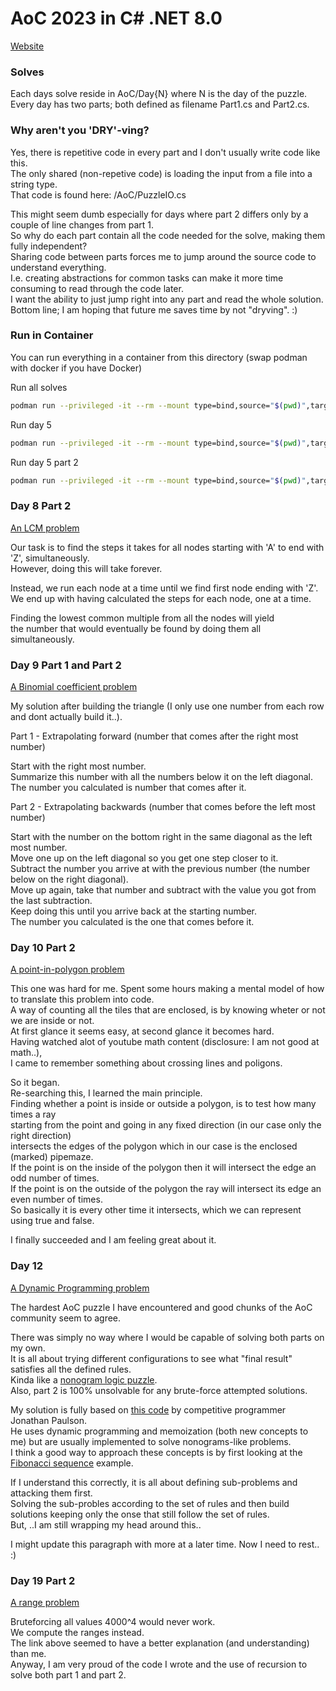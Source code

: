 # AoC 2023 in C# .NET 8.0

[Website](https://adventofcode.com/2023)

### Solves

Each days solve reside in AoC/Day{N} where N is the day of the puzzle.\
Every day has two parts; both defined as filename Part1.cs and Part2.cs.

### Why aren't you 'DRY'-ving?

Yes, there is repetitive code in every part and I don't usually write code like this.\
The only shared (non-repetive code) is loading the input from a file into a string type.\
That code is found here: /AoC/PuzzleIO.cs

This might seem dumb especially for days where part 2 differs only by a couple of line changes from part 1.\
So why do each part contain all the code needed for the solve, making them fully independent?\
Sharing code between parts forces me to jump around the source code to understand everything.\
I.e. creating abstractions for common tasks can make it more time consuming to read through the code later.\
I want the ability to just jump right into any part and read the whole solution.\
Bottom line; I am hoping that future me saves time by not "dryving". :)

### Run in Container

You can run everything in a container from this directory (swap podman with docker if you have Docker)

Run all solves
```sh
podman run --privileged -it --rm --mount type=bind,source="$(pwd)",target=/App mcr.microsoft.com/dotnet/sdk:8.0 dotnet run --project App
```

Run day 5
```sh
podman run --privileged -it --rm --mount type=bind,source="$(pwd)",target=/App mcr.microsoft.com/dotnet/sdk:8.0 dotnet run --project App 5
```

Run day 5 part 2
```sh
podman run --privileged -it --rm --mount type=bind,source="$(pwd)",target=/App mcr.microsoft.com/dotnet/sdk:8.0 dotnet run --project App 5 2
```

### Day 8 Part 2

[An LCM problem](https://en.wikipedia.org/wiki/Least_common_multiple)

Our task is to find the steps it takes for all nodes starting with 'A' to end with 'Z', simultaneously.\
However, doing this will take forever.

Instead, we run each node at a time until we find first node ending with 'Z'.\
We end up with having calculated the steps for each node, one at a time.

Finding the lowest common multiple from all the nodes will yield\
the number that would eventually be found by doing them all simultaneously.

### Day 9 Part 1 and Part 2

[A Binomial coefficient problem](https://en.wikipedia.org/wiki/Binomial_coefficient)

My solution after building the triangle (I only use one number from each row and dont actually build it..).

Part 1 - Extrapolating forward (number that comes after the right most number)

Start with the right most number.\
Summarize this number with all the numbers below it on the left diagonal.\
The number you calculated is number that comes after it.

Part 2 - Extrapolating backwards (number that comes before the left most number)

Start with the number on the bottom right in the same diagonal as the left most number.\
Move one up on the left diagonal so you get one step closer to it.\
Subtract the number you arrive at with the previous number (the number below on the right diagonal).\
Move up again, take that number and subtract with the value you got from the last subtraction.\
Keep doing this until you arrive back at the starting number.\
The number you calculated is the one that comes before it.

### Day 10 Part 2

[A point-in-polygon problem](https://en.wikipedia.org/wiki/Point_in_polygon)

This one was hard for me. Spent some hours making a mental model of how to translate this problem into code.\
A way of counting all the tiles that are enclosed, is by knowing wheter or not we are inside or not.\
At first glance it seems easy, at second glance it becomes hard.\
Having watched alot of youtube math content (disclosure: I am not good at math..),\
I came to remember something about crossing lines and poligons.

So it began.\
Re-searching this, I learned the main principle.\
Finding whether a point is inside or outside a polygon, is to test how many times a ray\
starting from the point and going in any fixed direction (in our case only the right direction)\
intersects the edges of the polygon which in our case is the enclosed (marked) pipemaze.\
If the point is on the inside of the polygon then it will intersect the edge an odd number of times.\
If the point is on the outside of the polygon the ray will intersect its edge an even number of times.\
So basically it is every other time it intersects, which we can represent using true and false.

I finally succeeded and I am feeling great about it.

### Day 12

[A Dynamic Programming problem](https://en.wikipedia.org/wiki/Dynamic_programming)

The hardest AoC puzzle I have encountered and good chunks of the AoC community seem to agree.

There was simply no way where I would be capable of solving both parts on my own.\
It is all about trying different configurations to see what "final result" satisfies all the defined rules.\
Kinda like a [nonogram logic puzzle](https://en.wikipedia.org/wiki/Nonogram#Example).\
Also, part 2 is 100% unsolvable for any brute-force attempted solutions.

My solution is fully based on [this code](https://github.com/jonathanpaulson/AdventOfCode/blob/master/2023/12.py) by competitive programmer Jonathan Paulson.\
He uses dynamic programming and memoization (both new concepts to me) but are usually implemented to solve nonograms-like problems.\
I think a good way to approach these concepts is by first looking at the [Fibonacci sequence](https://en.wikipedia.org/wiki/Dynamic_programming#Fibonacci_sequence) example.

If I understand this correctly, it is all about defining sub-problems and attacking them first.\
Solving the sub-probles according to the set of rules and then build solutions keeping only the onse that still follow the set of rules.\
But, ..I am still wrapping my head around this..

I might update this paragraph with more at a later time. Now I need to rest.. :)

### Day 19 Part 2

[A range problem](https://advent-of-code.xavd.id/writeups/2023/day/19/#part-2)

Bruteforcing all values 4000^4 would never work.\
We compute the ranges instead.\
The link above seemed to have a better explanation (and understanding) than me.\
Anyway, I am very proud of the code I wrote and the use of recursion to solve both part 1 and part 2.
